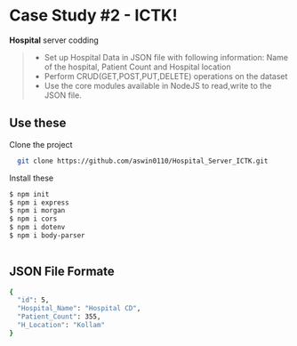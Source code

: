# Case Study #2 - ICTK!

**Hospital** server codding
>-   Set up Hospital Data in JSON file with following information: Name of the hospital, Patient Count and Hospital location
>-   Perform CRUD(GET,POST,PUT,DELETE) operations on the dataset
>-   Use the core modules available in NodeJS to read,write to the JSON file.

## Use these

Clone the project

```bash
  git clone https://github.com/aswin0110/Hospital_Server_ICTK.git
```
Install these

```bash
$ npm init
$ npm i express
$ npm i morgan
$ npm i cors
$ npm i dotenv
$ npm i body-parser
  
```

## JSON File Formate

```bash
{
  "id": 5,
  "Hospital_Name": "Hospital CD",
  "Patient_Count": 355,
  "H_Location": "Kollam"
}
```

